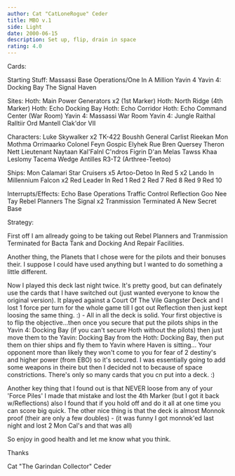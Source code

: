 ```yaml
---
author: Cat "CatLoneRogue" Ceder
title: MBO v.1
side: Light
date: 2000-06-15
description: Set up, flip, drain in space
rating: 4.0
---
```

Cards: 

Starting Stuff:
Massassi Base Operations/One In A Million
Yavin 4
Yavin 4: Docking Bay
The Signal
Haven

Sites:
Hoth: Main Power Generators x2 (1st Marker)
Hoth: North Ridge (4th Marker)
Hoth: Echo Docking Bay
Hoth: Echo Corridor
Hoth: Echo Command Center (War Room)
Yavin 4: Massassi War Room
Yavin 4: Jungle
Raithal
Ralltiir
Ord Mantell
Clak'dor VII

Characters:
Luke Skywalker x2
TK-422
Boushh
General Carlist Rieekan
Mon Mothma
Orrimaarko
Colonel Feyn Gospic
Elyhek Rue
Bren Quersey
Theron Nett
Lieutenant Naytaan
Kal'Falnl C'ndros
Figrin D'an
Melas
Tawss Khaa
Leslomy Tacema
Wedge Antilles
R3-T2 (Arthree-Teetoo)

Ships:
Mon Calamari Star Cruisers x5
Artoo-Detoo In Red 5 x2
Lando In Millennium Falcon x2
Red Leader In Red 1
Red 2
Red 7
Red 8
Red 9
Red 10

Interrupts/Effects:
Echo Base Operations
Traffic Control
Reflection
Goo Nee Tay
Rebel Planners
The Signal x2
Tranmission Terminated
A New Secret Base

Strategy: 

First off I am allready going to be taking out Rebel Planners and Tranmission Terminated for Bacta Tank and Docking And Repair Facilities.

Another thing, the Planets that I chose were for the pilots and their bonuses their. I suppose I could have used anything but I wanted to do something a little different.

Now I played this deck last night twice. It's pretty good, but can definately use the cards that I have switched out (just wanted everyone to know the original version).
It played against a Court Of The Vile Gangster Deck and I lost 1 force per turn for the whole game till I got out Reflection then just kept loosing the same thing. :) - All in all the deck is solid.
Your first objective is to flip the objective...then once you secure that put the pilots ships in the Yavin 4: Docking Bay (if you can't secure Hoth without the pilots) then just move them to the Yavin: Docking Bay from the Hoth: Docking Bay, then put them on thier ships and fly them to Yavin where Haven is sitting...
Your opponent more than likely they won't come to you for fear of 2 destiny's and higher power (from EBO) so it's secured. I was essentially going to add some weapons in theire but then I decided not to because of space constrictions. There's only so many cards that you cn put into a deck. :)

Another key thing that I found out is that NEVER loose from any of your 'Force Piles' I made that mistake and lost the 4th Marker (but I got it back w/Reflections) also I found that if you hold off and do it all at one time you can score big quick. The other nice thing is that the deck is almost Monnok proof (their are only a few doubles) - (it was funny I got monnok'ed last night and lost 2 Mon Cal's and that was all)

So enjoy in good health and let me know what you think.

Thanks

Cat "The Garindan Collector" Ceder
